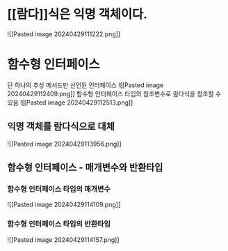 # [[람다]]식은 익명 객체이다.
![[Pasted image 20240429111222.png]]

# 함수형 인터페이스
단 하나의 추상 메서드만 선언된 인터페이스
![[Pasted image 20240429112409.png]]
 함수형 인터페이스 타입의 참조변수로 람다식을 참조할 수 있음
![[Pasted image 20240429112513.png]]
## 익명 객체를 람다식으로 대체
![[Pasted image 20240429113956.png]]
## 함수형 인터페이스 - 매개변수와 반환타입
### 함수형 인터페이스 타입의 매개변수
![[Pasted image 20240429114109.png]]
### 함수형 인터페이스 타입의 반환타입
![[Pasted image 20240429114157.png]]
